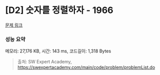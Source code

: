 # [D2] 숫자를 정렬하자 - 1966 

[문제 링크](https://swexpertacademy.com/main/code/problem/problemDetail.do?contestProbId=AV5PrmyKAWEDFAUq) 

### 성능 요약

메모리: 27,176 KB, 시간: 143 ms, 코드길이: 1,318 Bytes



> 출처: SW Expert Academy, https://swexpertacademy.com/main/code/problem/problemList.do